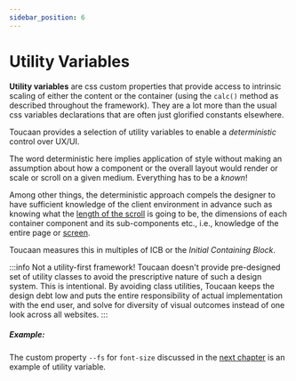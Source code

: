 ```yaml
---
sidebar_position: 6
---
```


# Utility Variables

**Utility variables** are css custom properties that provide access to intrinsic scaling of either the content or the container (using the `calc()` method as described throughout the framework). They are a lot more than the usual css variables declarations that are often just glorified constants elsewhere. 

Toucaan provides a selection of utility variables to enable a _deterministic_ control over UX/UI. 

The word deterministic here implies application of style without making an assumption about how a component or the overall layout would render or scale or scroll on a given medium. Everything has to be a _known_! 

Among other things, the deterministic approach compels the designer to have sufficient knowledge of the client environment in advance such as knowing what the [length of the scroll](./web-design/pagination.md) is going to be, the dimensions of each container component and its sub-components etc., i.e., knowledge of the entire page or [screen](./native-apps/create-a-screen.md). 

Toucaan measures this in multiples of ICB or the _Initial Containing Block_. 
 
:::info Not a utility-first framework!
Toucaan doesn't provide pre-designed set of utility classes to avoid the prescriptive nature of such a design system. This is intentional. By avoiding class utilities, Toucaan keeps the design debt low and puts the entire responsibility of actual implementation with the end user, and solve for diversity of visual outcomes instead of one look across all websites. 
:::

##### Example:
The custom property `--fs` for `font-size` discussed in the [next chapter](./typography/introduction.md) is an example of utility variable.

